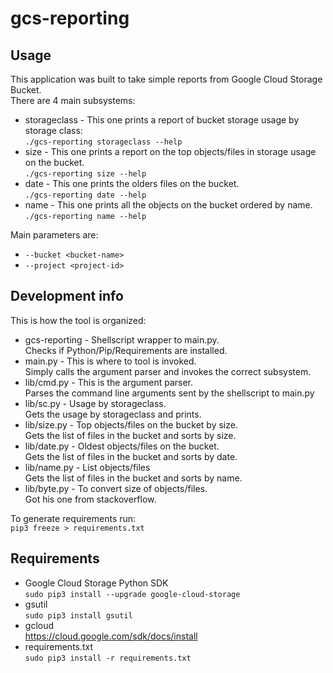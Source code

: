 <!--- Filename: README.md
  --- Author: Marcelo Feitoza Parisi
  --- 
  --- Description: Readme file for
  --- gcs-reporting tool.
  ---  
  --- ###########################
  --- # DISCLAIMER - IMPORTANT! #
  --- ###########################
  --- 
  --- Stuff found here was built as a
  --- Proof-Of-Concept or Study material
  --- and should not be considered
  --- production ready!
  --- 
  --- USE WITH CARE!
--->

# gcs-reporting

## Usage
This application was built to take simple reports from Google Cloud Storage Bucket.  
There are 4 main subsystems:

* storageclass - This one prints a report of bucket storage usage by storage class:  
`./gcs-reporting storageclass --help`
* size - This one prints a report on the top objects/files in storage usage on the bucket.  
`./gcs-reporting size --help`
* date - This one prints the olders files on the bucket.  
`./gcs-reporting date --help`
* name - This one prints all the objects on the bucket ordered by name.  
`./gcs-reporting name --help`

Main parameters are:
* `--bucket <bucket-name>`
* `--project <project-id>`

## Development info
This is how the tool is organized:
* gcs-reporting - Shellscript wrapper to main.py.  
  Checks if Python/Pip/Requirements are installed.
* main.py - This is where to tool is invoked.  
  Simply calls the argument parser and invokes the correct subsystem.
* lib/cmd.py - This is the argument parser.  
  Parses the command line arguments sent by the shellscript to main.py
* lib/sc.py - Usage by storageclass.  
  Gets the usage by storageclass and prints.
* lib/size.py - Top objects/files on the bucket by size.  
  Gets the list of files in the bucket and sorts by size.
* lib/date.py - Oldest objects/files on the bucket.  
  Gets the list of files in the bucket and sorts by date.
* lib/name.py - List objects/files   
  Gets the list of files in the bucket and sorts by name.
* lib/byte.py - To convert size of objects/files.  
  Got his one from stackoverflow.

To generate requirements run:  
```pip3 freeze > requirements.txt```

## Requirements
* Google Cloud Storage Python SDK  
  `sudo pip3 install --upgrade google-cloud-storage`
* gsutil  
  `sudo pip3 install gsutil`
* gcloud  
  https://cloud.google.com/sdk/docs/install
* requirements.txt  
  `sudo pip3 install -r requirements.txt`